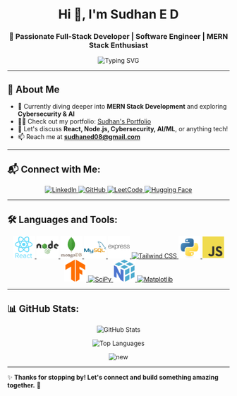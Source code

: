 <h1 align="center">Hi 👋, I'm Sudhan E D</h1>
<h3 align="center">🚀 Passionate Full-Stack Developer | Software Engineer | MERN Stack Enthusiast</h3>

<p align="center">
  <img src="https://readme-typing-svg.herokuapp.com?font=Fira+Code&size=22&pause=1000&color=22C8E8&center=true&vCenter=true&width=600&lines=Crafting+Modern+Web+Applications;Solving+Complex+Problems;Embracing+Technology+%26+Growth" alt="Typing SVG" />
</p>

---

## 🚀 About Me
- 🌱 Currently diving deeper into **MERN Stack Development** and exploring **Cybersecurity & AI**  
- 👨‍💻 Check out my portfolio: [Sudhan's Portfolio](https://subtle-gumdrop-0c6ae4.netlify.app/)  
- 💬 Let's discuss **React, Node.js, Cybersecurity, AI/ML**, or anything tech!  
- 📫 Reach me at **sudhaned08@gmail.com**  

---

## 📬 Connect with Me:
<p align="center">
  <a href="https://www.linkedin.com/in/sudhaned" target="_blank">
    <img src="https://img.shields.io/badge/LinkedIn-0077B5?style=for-the-badge&logo=linkedin&logoColor=white" alt="LinkedIn"/>
  </a>
  <a href="https://github.com/sudhan670" target="_blank">
    <img src="https://img.shields.io/badge/GitHub-181717?style=for-the-badge&logo=github&logoColor=white" alt="GitHub"/>
  </a>
  <a href="https://www.leetcode.com/sudhaned" target="_blank">
    <img src="https://img.shields.io/badge/LeetCode-FFA116?style=for-the-badge&logo=leetcode&logoColor=white" alt="LeetCode"/>
  </a>
  <a href="https://huggingface.co/sudhaned" target="_blank">
    <img src="https://img.shields.io/badge/Hugging%20Face-FFBB00?style=for-the-badge&logo=huggingface&logoColor=white" alt="Hugging Face"/>
  </a>
</p>

---

## 🛠️ Languages and Tools:
<p align="center">
  <a href="https://reactjs.org/" target="_blank">
    <img src="https://raw.githubusercontent.com/devicons/devicon/master/icons/react/react-original-wordmark.svg" alt="React" width="50" height="50" />
  </a>
  <a href="https://nodejs.org" target="_blank">
    <img src="https://raw.githubusercontent.com/devicons/devicon/master/icons/nodejs/nodejs-original-wordmark.svg" alt="Node.js" width="50" height="50" />
  </a>
  <a href="https://www.mongodb.com/" target="_blank">
    <img src="https://raw.githubusercontent.com/devicons/devicon/master/icons/mongodb/mongodb-original-wordmark.svg" alt="MongoDB" width="50" height="50" />
  </a>
  <a href="https://www.mysql.com/" target="_blank">
    <img src="https://raw.githubusercontent.com/devicons/devicon/master/icons/mysql/mysql-original-wordmark.svg" alt="MySQL" width="50" height="50" />
  </a>
  <a href="https://expressjs.com" target="_blank">
    <img src="https://raw.githubusercontent.com/devicons/devicon/master/icons/express/express-original-wordmark.svg" alt="Express.js" width="50" height="50" />
  </a>
  <a href="https://tailwindcss.com/" target="_blank">
    <img src="https://www.vectorlogo.zone/logos/tailwindcss/tailwindcss-icon.svg" alt="Tailwind CSS" width="50" height="50" />
  </a>
  <a href="https://www.python.org" target="_blank">
    <img src="https://raw.githubusercontent.com/devicons/devicon/master/icons/python/python-original.svg" alt="Python" width="50" height="50" />
  </a>
  <a href="https://developer.mozilla.org/en-US/docs/Web/JavaScript" target="_blank">
    <img src="https://raw.githubusercontent.com/devicons/devicon/master/icons/javascript/javascript-original.svg" alt="JavaScript" width="50" height="50" />
  </a> 
  <a href="https://www.tensorflow.org/" target="_blank">
    <img src="https://raw.githubusercontent.com/devicons/devicon/master/icons/tensorflow/tensorflow-original.svg" alt="TensorFlow" width="50" height="50" />
  </a>
  <a href="https://scipy.org/" target="_blank">
    <img src="https://upload.wikimedia.org/wikipedia/commons/b/b2/SCIPY_2.svg" alt="SciPy" width="50" height="50" />
  </a>
  <a href="https://numpy.org/" target="_blank">
    <img src="https://raw.githubusercontent.com/devicons/devicon/master/icons/numpy/numpy-original.svg" alt="NumPy" width="50" height="50" />
  </a>
  <a href="https://matplotlib.org/" target="_blank">
    <img src="https://upload.wikimedia.org/wikipedia/commons/8/84/Matplotlib_icon.svg" alt="Matplotlib" width="50" height="50" />
  </a>
</p>

---

## 📊 GitHub Stats:
<p align="center">
  <img src="https://github-readme-stats.vercel.app/api?username=sudhan670&show_icons=true&locale=en&theme=radical" alt="GitHub Stats" />
</p>
<p align="center">
  <img src="https://github-readme-stats.vercel.app/api/top-langs/?username=sudhan670&layout=compact&theme=radical" alt="Top Languages" />
</p> 
<p align="center">
  <img src="https://github-readme-streak-stats.vercel.app?user=sudhan670&theme=radical" alt='new' />
</p>

---

✨ **Thanks for stopping by! Let's connect and build something amazing together.** 🚀
